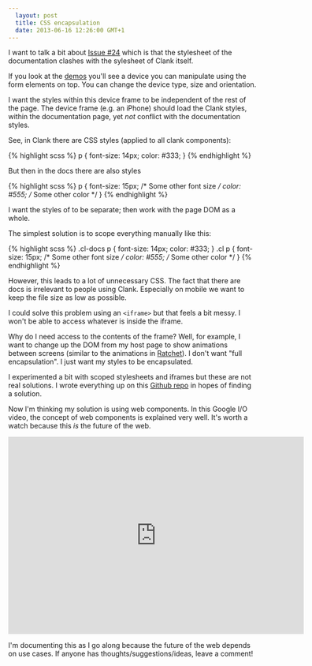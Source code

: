 ```yaml
---
  layout: post
  title: CSS encapsulation
  date: 2013-06-16 12:26:00 GMT+1
---
```


I want to talk a bit about <a href="https://github.com/Wolfr/clank/issues/24">Issue #24</a> which is that the stylesheet of the documentation clashes with the sylesheet of Clank itself.

If you look at the <a href="http://getclank.com/demos/">demos</a> you'll see a device you can manipulate using the form elements on top. You can change the device type, size and orientation.

I want the styles within this device frame to be independent of the rest of the page. The device frame (e.g. an iPhone) should load the Clank styles, within the documentation page, yet *not* conflict with the documentation styles.

See, in Clank there are CSS styles (applied to all clank components):

{% highlight scss %}
p {
  font-size: 14px;
  color: #333;
}
{% endhighlight %}

But then in the docs there are also styles

{% highlight scss %}
p {
  font-size: 15px; /* Some other font size */
  color: #555; /* Some other color */
}
{% endhighlight %}

I want the styles of to be separate; then work with the page DOM as a whole.

The simplest solution is to scope everything manually like this:

{% highlight scss %}
.cl-docs p {
  font-size: 14px;
  color: #333;
}
.cl p {
  font-size: 15px; /* Some other font size */
  color: #555; /* Some other color */
}
{% endhighlight %}

However, this leads to a lot of unnecessary CSS. The fact that there are docs is irrelevant to people using Clank. Especially on mobile we want to keep the file size as low as possible.

I could solve this problem using an `<iframe>` but that feels a bit messy. I won't be able to access whatever is inside the iframe.

Why do I need access to the contents of the frame? Well, for example, I want to change up the DOM from my host page to show animations between screens (similar to the animations in <a href="http://maker.github.io/ratchet/">Ratchet</a>). I don't want "full encapsulation". I just want my styles to be encapsulated.

I experimented a bit with scoped stylesheets and iframes but these are not real solutions. I wrote everything up on this <a href="https://github.com/Wolfr/css-encapsulation-today">Github repo</a> in hopes of finding a solution.

Now I'm thinking my solution is using web components. In this Google I/O video, the concept of web components is explained very well. It's worth a watch because this *is* the future of the web.

<div class="video-wrapper">
  <iframe width="600" height="400" frameborder="none" src="http://www.youtube.com/embed/0g0oOOT86NY" allowfullscreen="allowfullscreen="> </iframe>
</div>

I'm documenting this as I go along because the future of the web depends on use cases. If anyone has thoughts/suggestions/ideas, leave a comment!